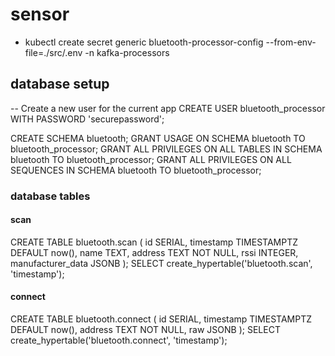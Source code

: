 # sensor

* kubectl create secret generic bluetooth-processor-config --from-env-file=./src/.env -n kafka-processors


## database setup

-- Create a new user for the current app
CREATE USER bluetooth_processor WITH PASSWORD 'securepassword';


CREATE SCHEMA bluetooth;
GRANT USAGE ON SCHEMA bluetooth TO bluetooth_processor;
GRANT ALL PRIVILEGES ON ALL TABLES IN SCHEMA bluetooth TO bluetooth_processor;
GRANT ALL PRIVILEGES ON ALL SEQUENCES IN SCHEMA bluetooth TO bluetooth_processor;   


### database tables 

#### scan
CREATE TABLE bluetooth.scan (
    id SERIAL,
    timestamp TIMESTAMPTZ DEFAULT now(),
    name TEXT,
    address TEXT NOT NULL,
    rssi INTEGER,
    manufacturer_data JSONB
);
SELECT create_hypertable('bluetooth.scan', 'timestamp');

#### connect
CREATE TABLE bluetooth.connect (
    id SERIAL,
    timestamp TIMESTAMPTZ DEFAULT now(),
    address TEXT NOT NULL,
    raw JSONB
);
SELECT create_hypertable('bluetooth.connect', 'timestamp');